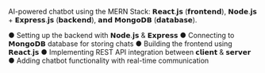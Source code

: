 AI-powered chatbot using the MERN Stack: 𝗥𝗲𝗮𝗰𝘁.𝗷𝘀 (𝗳𝗿𝗼𝗻𝘁𝗲𝗻𝗱), 𝗡𝗼𝗱𝗲.𝗷𝘀 + 𝗘𝘅𝗽𝗿𝗲𝘀𝘀.𝗷𝘀 (𝗯𝗮𝗰𝗸𝗲𝗻𝗱), 𝗮𝗻𝗱 𝗠𝗼𝗻𝗴𝗼𝗗𝗕 (𝗱𝗮𝘁𝗮𝗯𝗮𝘀𝗲).



● Setting up the backend with 𝗡𝗼𝗱𝗲.𝗷𝘀 & 𝗘𝘅𝗽𝗿𝗲𝘀𝘀
● Connecting to 𝗠𝗼𝗻𝗴𝗼𝗗𝗕 database for storing chats
● Building the frontend using 𝗥𝗲𝗮𝗰𝘁.𝗷𝘀
● Implementing REST API integration between 𝗰𝗹𝗶𝗲𝗻𝘁 & 𝘀𝗲𝗿𝘃𝗲𝗿
● Adding chatbot functionality with real-time communication
